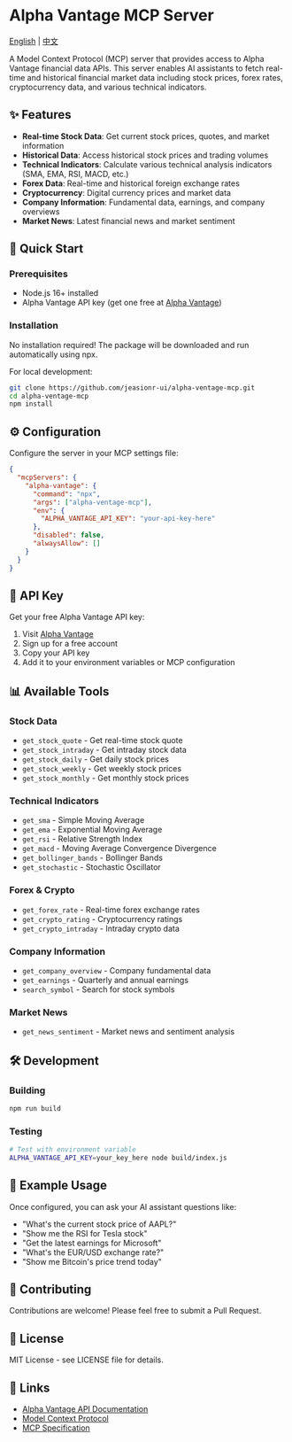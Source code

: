 # Alpha Vantage MCP Server

[English](README.md) | [中文](README.zh.md)

A Model Context Protocol (MCP) server that provides access to Alpha Vantage financial data APIs. This server enables AI assistants to fetch real-time and historical financial market data including stock prices, forex rates, cryptocurrency data, and various technical indicators.

## ✨ Features

- **Real-time Stock Data**: Get current stock prices, quotes, and market information
- **Historical Data**: Access historical stock prices and trading volumes
- **Technical Indicators**: Calculate various technical analysis indicators (SMA, EMA, RSI, MACD, etc.)
- **Forex Data**: Real-time and historical foreign exchange rates
- **Cryptocurrency**: Digital currency prices and market data
- **Company Information**: Fundamental data, earnings, and company overviews
- **Market News**: Latest financial news and market sentiment

## 🚀 Quick Start

### Prerequisites

- Node.js 16+ installed
- Alpha Vantage API key (get one free at [Alpha Vantage](https://www.alphavantage.co/support/#api-key))

### Installation

No installation required! The package will be downloaded and run automatically using npx.

For local development:
```bash
git clone https://github.com/jeasionr-ui/alpha-ventage-mcp.git
cd alpha-ventage-mcp
npm install
```

## ⚙️ Configuration

Configure the server in your MCP settings file:

```json
{
  "mcpServers": {
    "alpha-vantage": {
      "command": "npx",
      "args": ["alpha-ventage-mcp"],
      "env": {
        "ALPHA_VANTAGE_API_KEY": "your-api-key-here"
      },
      "disabled": false,
      "alwaysAllow": []
    }
  }
}
```

## 🔑 API Key

Get your free Alpha Vantage API key:
1. Visit [Alpha Vantage](https://www.alphavantage.co/support/#api-key)
2. Sign up for a free account
3. Copy your API key
4. Add it to your environment variables or MCP configuration

## 📊 Available Tools

### Stock Data
- `get_stock_quote` - Get real-time stock quote
- `get_stock_intraday` - Get intraday stock data
- `get_stock_daily` - Get daily stock prices
- `get_stock_weekly` - Get weekly stock prices
- `get_stock_monthly` - Get monthly stock prices

### Technical Indicators
- `get_sma` - Simple Moving Average
- `get_ema` - Exponential Moving Average
- `get_rsi` - Relative Strength Index
- `get_macd` - Moving Average Convergence Divergence
- `get_bollinger_bands` - Bollinger Bands
- `get_stochastic` - Stochastic Oscillator

### Forex & Crypto
- `get_forex_rate` - Real-time forex exchange rates
- `get_crypto_rating` - Cryptocurrency ratings
- `get_crypto_intraday` - Intraday crypto data

### Company Information
- `get_company_overview` - Company fundamental data
- `get_earnings` - Quarterly and annual earnings
- `search_symbol` - Search for stock symbols

### Market News
- `get_news_sentiment` - Market news and sentiment analysis

## 🛠️ Development

### Building
```bash
npm run build
```

### Testing
```bash
# Test with environment variable
ALPHA_VANTAGE_API_KEY=your_key_here node build/index.js
```

## 📝 Example Usage

Once configured, you can ask your AI assistant questions like:

- "What's the current stock price of AAPL?"
- "Show me the RSI for Tesla stock"
- "Get the latest earnings for Microsoft"
- "What's the EUR/USD exchange rate?"
- "Show me Bitcoin's price trend today"

## 🤝 Contributing

Contributions are welcome! Please feel free to submit a Pull Request.

## 📄 License

MIT License - see LICENSE file for details.

## 🔗 Links

- [Alpha Vantage API Documentation](https://www.alphavantage.co/documentation/)
- [Model Context Protocol](https://modelcontextprotocol.io/)
- [MCP Specification](https://spec.modelcontextprotocol.io/)
